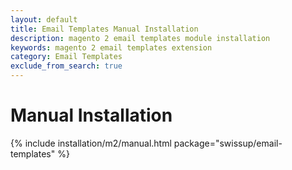 ```yaml
---
layout: default
title: Email Templates Manual Installation
description: magento 2 email templates module installation
keywords: magento 2 email templates extension
category: Email Templates
exclude_from_search: true
---
```


# Manual Installation

{% include installation/m2/manual.html package="swissup/email-templates" %}
